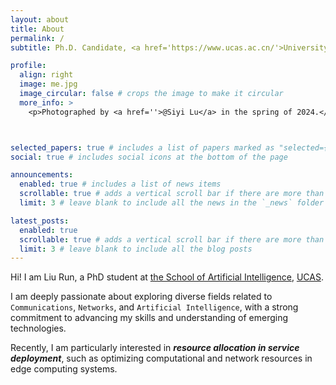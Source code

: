 ```yaml
---
layout: about
title: About
permalink: /
subtitle: Ph.D. Candidate, <a href='https://www.ucas.ac.cn/'>University of Chinese Academy of Sciences (UCAS)</a>. Beijing, China.

profile:
  align: right
  image: me.jpg
  image_circular: false # crops the image to make it circular
  more_info: >
    <p>Photographed by <a href=''>@Siyi Lu</a> in the spring of 2024.</p>



selected_papers: true # includes a list of papers marked as "selected={true}"
social: true # includes social icons at the bottom of the page

announcements:
  enabled: true # includes a list of news items
  scrollable: true # adds a vertical scroll bar if there are more than 3 news items
  limit: 3 # leave blank to include all the news in the `_news` folder

latest_posts:
  enabled: true
  scrollable: true # adds a vertical scroll bar if there are more than 3 new posts items
  limit: 3 # leave blank to include all the blog posts
---
```

Hi! I am Liu Run, a PhD student at [the School of Artificial Intelligence](https://ai.ucas.ac.cn/index.php/zh-cn/), [UCAS](https://www.ucas.ac.cn/).

I am deeply passionate about exploring diverse fields related to `Communications`, `Networks`, and `Artificial Intelligence`, with a strong commitment to advancing my skills and understanding of emerging technologies.

Recently, I am particularly interested in <i><b>resource allocation in service deployment</b></i>, such as optimizing computational and network resources in edge computing systems.
